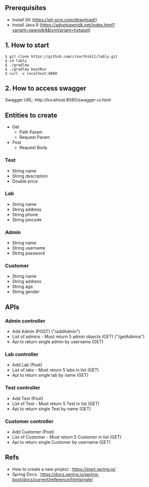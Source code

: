 ## Prerequisites
- Install Git (https://git-scm.com/download/)
- Install Java 8 (https://adoptopenjdk.net/index.html?variant=openjdk8&jvmVariant=hotspot)

## 1. How to start
```
$ git clone https://github.com/crkarthik11/lably.git
$ cd lably
$ ./gradlew
$ ./gradlew bootRun
$ curl -v localhost:8080
```
## 2. How to access swagger

Swagger URL: http://localhost:8080/swagger-ui.html


## Entities to create

- Get
    - Path Param
    - Request Param
- Post
    - Request Body

 ### Test
 - String name
 - String description
 - Double price

 ### Lab
 - String name
 - String address
 - String phone
 - String pincode


### Admin
 - String name
 - String username
 - String password
 
### Customer
 - String name
 - String address
 - String age
 - String gender


## APIs 

### Admin controller
 - Add Admin (POST) ("/addAdmin")
 - List of admins - Must return 5 admin objects (GET) ("/getAdmins")
 - Api to return single admin by username (GET)

### Lab controller
 - Add Lab (Post)
 - List of labs - Must return 5 labs in list (GET)
 - Api to return single lab by name (GET)


### Test controller
 - Add Test (Post)
 - List of Test - Must return 5 Test in list (GET)
 - Api to return single Test by name (GET)


 ### Customer controller
 - Add Customer (Post)
 - List of Customer - Must return 5 Customer in list (GET)
 - Api to return single Customer by username (GET)

## Refs
 - How to create a new project : https://start.spring.io/
 - Spring Docs :  https://docs.spring.io/spring-boot/docs/current/reference/htmlsingle/

 
